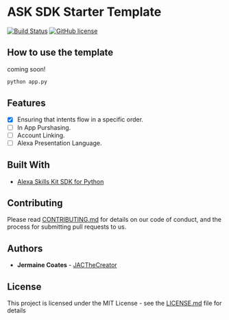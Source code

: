 # ASK SDK Starter Template

[![Build Status](https://travis-ci.org/JACTheCreator/ask-sdk-starter-custom-skill-template-python.svg?branch=master)](https://travis-ci.org/JACTheCreator/ask-sdk-starter-custom-skill-template-python)
[![GitHub license](https://img.shields.io/github/license/JACTheCreator/ask-sdk-starter-custom-skill-template-python.svg)](https://github.com/JACTheCreator/ask-sdk-starter-custom-skill-template-python/blob/master/LICENSE)

## How to use the template

coming soon!
```bash
python app.py
```

## Features

- [x] Ensuring that intents flow in a specific order.
- [ ] In App Purshasing.
- [ ] Account Linking.
- [ ] Alexa Presentation Language.

## Built With

- [Alexa Skills Kit SDK for Python](https://github.com/alexa/alexa-skills-kit-sdk-for-python)

## Contributing

Please read [CONTRIBUTING.md](https://github.com/JACTheCreator/ask-sdk-starter-custom-skill-template-python/blob/master/CONTRIBUTING.md) for details on our code of conduct, and the process for submitting pull requests to us.

## Authors

- **Jermaine Coates** - [JACTheCreator](https://github.com/JACTheCreator)

## License

This project is licensed under the MIT License - see the [LICENSE.md](https://github.com/JACTheCreator/ask-sdk-starter-custom-skill-template-python/blob/master/LICENSE) file for details
